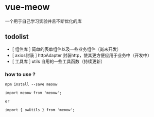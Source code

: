 vue-meow
========

一个用于自己学习实验并且不断优化的库

todolist
--------

-	[ 组件库 ] 简单的表单组件以及一些业务组件（尚未开发）
-	[ axios封装 ] httpAdapter 封装http，使其更方便应用于业务中（开发中）
-	[ 工具库 ] utils 自用的一些工具函数（持续更新）

### how to use ?

```
npm install --save meoow

import meoow from 'meoow';

or

import { owUtils } from 'meoow';
```
